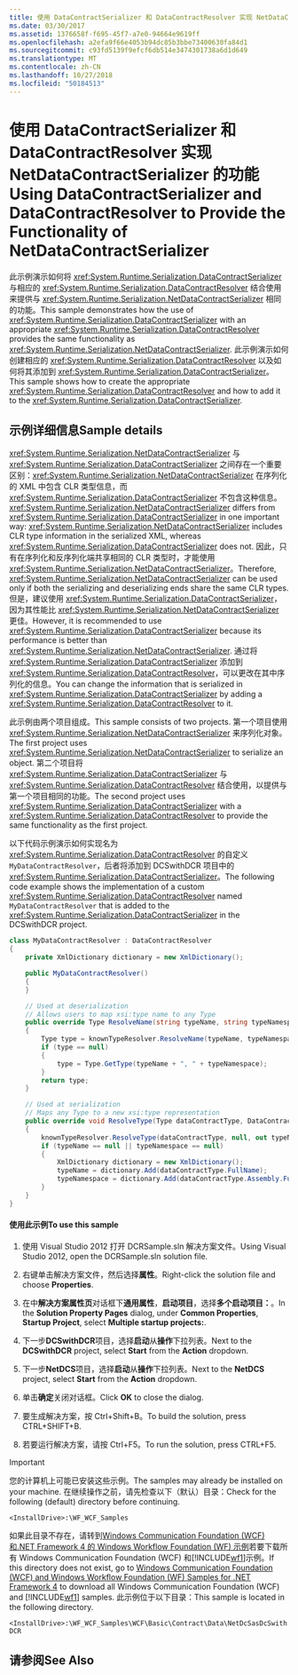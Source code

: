 ```yaml
---
title: 使用 DataContractSerializer 和 DataContractResolver 实现 NetDataContractSerializer 的功能
ms.date: 03/30/2017
ms.assetid: 1376658f-f695-45f7-a7e0-94664e9619ff
ms.openlocfilehash: a2efa9f66e4053b94dc85b3bbe73400630fa84d1
ms.sourcegitcommit: c93fd5139f9efcf6db514e3474301738a6d1d649
ms.translationtype: MT
ms.contentlocale: zh-CN
ms.lasthandoff: 10/27/2018
ms.locfileid: "50184513"
---
```

# <a name="using-datacontractserializer-and-datacontractresolver-to-provide-the-functionality-of-netdatacontractserializer"></a><span data-ttu-id="d676a-102">使用 DataContractSerializer 和 DataContractResolver 实现 NetDataContractSerializer 的功能</span><span class="sxs-lookup"><span data-stu-id="d676a-102">Using DataContractSerializer and DataContractResolver to Provide the Functionality of NetDataContractSerializer</span></span>
<span data-ttu-id="d676a-103">此示例演示如何将 <xref:System.Runtime.Serialization.DataContractSerializer> 与相应的 <xref:System.Runtime.Serialization.DataContractResolver> 结合使用来提供与 <xref:System.Runtime.Serialization.NetDataContractSerializer> 相同的功能。</span><span class="sxs-lookup"><span data-stu-id="d676a-103">This sample demonstrates how the use of <xref:System.Runtime.Serialization.DataContractSerializer> with an appropriate <xref:System.Runtime.Serialization.DataContractResolver> provides the same functionality as <xref:System.Runtime.Serialization.NetDataContractSerializer>.</span></span> <span data-ttu-id="d676a-104">此示例演示如何创建相应的 <xref:System.Runtime.Serialization.DataContractResolver> 以及如何将其添加到 <xref:System.Runtime.Serialization.DataContractSerializer>。</span><span class="sxs-lookup"><span data-stu-id="d676a-104">This sample shows how to create the appropriate <xref:System.Runtime.Serialization.DataContractResolver> and how to add it to the <xref:System.Runtime.Serialization.DataContractSerializer>.</span></span>

## <a name="sample-details"></a><span data-ttu-id="d676a-105">示例详细信息</span><span class="sxs-lookup"><span data-stu-id="d676a-105">Sample details</span></span>
 <span data-ttu-id="d676a-106"><xref:System.Runtime.Serialization.NetDataContractSerializer> 与 <xref:System.Runtime.Serialization.DataContractSerializer> 之间存在一个重要区别：<xref:System.Runtime.Serialization.NetDataContractSerializer> 在序列化的 XML 中包含 CLR 类型信息，而 <xref:System.Runtime.Serialization.DataContractSerializer> 不包含这种信息。</span><span class="sxs-lookup"><span data-stu-id="d676a-106"><xref:System.Runtime.Serialization.NetDataContractSerializer> differs from <xref:System.Runtime.Serialization.DataContractSerializer> in one important way: <xref:System.Runtime.Serialization.NetDataContractSerializer> includes CLR type information in the serialized XML, whereas <xref:System.Runtime.Serialization.DataContractSerializer> does not.</span></span> <span data-ttu-id="d676a-107">因此，只有在序列化和反序列化端共享相同的 CLR 类型时，才能使用 <xref:System.Runtime.Serialization.NetDataContractSerializer>。</span><span class="sxs-lookup"><span data-stu-id="d676a-107">Therefore, <xref:System.Runtime.Serialization.NetDataContractSerializer> can be used only if both the serializing and deserializing ends share the same CLR types.</span></span> <span data-ttu-id="d676a-108">但是，建议使用 <xref:System.Runtime.Serialization.DataContractSerializer>，因为其性能比 <xref:System.Runtime.Serialization.NetDataContractSerializer> 更佳。</span><span class="sxs-lookup"><span data-stu-id="d676a-108">However, it is recommended to use <xref:System.Runtime.Serialization.DataContractSerializer> because its performance is better than <xref:System.Runtime.Serialization.NetDataContractSerializer>.</span></span> <span data-ttu-id="d676a-109">通过将 <xref:System.Runtime.Serialization.DataContractSerializer> 添加到 <xref:System.Runtime.Serialization.DataContractResolver>，可以更改在其中序列化的信息。</span><span class="sxs-lookup"><span data-stu-id="d676a-109">You can change the information that is serialized in <xref:System.Runtime.Serialization.DataContractSerializer> by adding a <xref:System.Runtime.Serialization.DataContractResolver> to it.</span></span>

 <span data-ttu-id="d676a-110">此示例由两个项目组成。</span><span class="sxs-lookup"><span data-stu-id="d676a-110">This sample consists of two projects.</span></span> <span data-ttu-id="d676a-111">第一个项目使用 <xref:System.Runtime.Serialization.NetDataContractSerializer> 来序列化对象。</span><span class="sxs-lookup"><span data-stu-id="d676a-111">The first project uses <xref:System.Runtime.Serialization.NetDataContractSerializer> to serialize an object.</span></span> <span data-ttu-id="d676a-112">第二个项目将 <xref:System.Runtime.Serialization.DataContractSerializer> 与 <xref:System.Runtime.Serialization.DataContractResolver> 结合使用，以提供与第一个项目相同的功能。</span><span class="sxs-lookup"><span data-stu-id="d676a-112">The second project uses <xref:System.Runtime.Serialization.DataContractSerializer> with a <xref:System.Runtime.Serialization.DataContractResolver> to provide the same functionality as the first project.</span></span>

 <span data-ttu-id="d676a-113">以下代码示例演示如何实现名为 <xref:System.Runtime.Serialization.DataContractResolver> 的自定义 `MyDataContractResolver`，后者将添加到 DCSwithDCR 项目中的  <xref:System.Runtime.Serialization.DataContractSerializer>。</span><span class="sxs-lookup"><span data-stu-id="d676a-113">The following code example shows the implementation of a custom <xref:System.Runtime.Serialization.DataContractResolver> named `MyDataContractResolver` that is added to the <xref:System.Runtime.Serialization.DataContractSerializer> in the DCSwithDCR project.</span></span>

```csharp
class MyDataContractResolver : DataContractResolver
{
    private XmlDictionary dictionary = new XmlDictionary();

    public MyDataContractResolver()
    {
    }

    // Used at deserialization
    // Allows users to map xsi:type name to any Type
    public override Type ResolveName(string typeName, string typeNamespace, DataContractResolver knownTypeResolver)
    {
        Type type = knownTypeResolver.ResolveName(typeName, typeNamespace, null);
        if (type == null)
        {
            type = Type.GetType(typeName + ", " + typeNamespace);
        }
        return type;
    }

    // Used at serialization
    // Maps any Type to a new xsi:type representation
    public override void ResolveType(Type dataContractType, DataContractResolver knownTypeResolver, out XmlDictionaryString typeName, out XmlDictionaryString typeNamespace)
    {
        knownTypeResolver.ResolveType(dataContractType, null, out typeName, out typeNamespace);
        if (typeName == null || typeNamespace == null)
        {
            XmlDictionary dictionary = new XmlDictionary();
            typeName = dictionary.Add(dataContractType.FullName);
            typeNamespace = dictionary.Add(dataContractType.Assembly.FullName);
        }
    }
}
```

#### <a name="to-use-this-sample"></a><span data-ttu-id="d676a-114">使用此示例</span><span class="sxs-lookup"><span data-stu-id="d676a-114">To use this sample</span></span>

1.  <span data-ttu-id="d676a-115">使用 Visual Studio 2012 打开 DCRSample.sln 解决方案文件。</span><span class="sxs-lookup"><span data-stu-id="d676a-115">Using Visual Studio 2012, open the DCRSample.sln solution file.</span></span>

2.  <span data-ttu-id="d676a-116">右键单击解决方案文件，然后选择**属性**。</span><span class="sxs-lookup"><span data-stu-id="d676a-116">Right-click the solution file and choose **Properties**.</span></span>

3.  <span data-ttu-id="d676a-117">在中**解决方案属性页**对话框下**通用属性**，**启动项目**，选择**多个启动项目：**。</span><span class="sxs-lookup"><span data-stu-id="d676a-117">In the **Solution Property Pages** dialog, under **Common Properties**, **Startup Project**, select **Multiple startup projects:**.</span></span>

4.  <span data-ttu-id="d676a-118">下一步**DCSwithDCR**项目，选择**启动**从**操作**下拉列表。</span><span class="sxs-lookup"><span data-stu-id="d676a-118">Next to the **DCSwithDCR** project, select **Start** from the **Action** dropdown.</span></span>

5.  <span data-ttu-id="d676a-119">下一步**NetDCS**项目，选择**启动**从**操作**下拉列表。</span><span class="sxs-lookup"><span data-stu-id="d676a-119">Next to the **NetDCS** project, select **Start** from the **Action** dropdown.</span></span>

6.  <span data-ttu-id="d676a-120">单击**确定**关闭对话框。</span><span class="sxs-lookup"><span data-stu-id="d676a-120">Click **OK** to close the dialog.</span></span>

7.  <span data-ttu-id="d676a-121">要生成解决方案，按 Ctrl+Shift+B。</span><span class="sxs-lookup"><span data-stu-id="d676a-121">To build the solution, press CTRL+SHIFT+B.</span></span>

8.  <span data-ttu-id="d676a-122">若要运行解决方案，请按 Ctrl+F5。</span><span class="sxs-lookup"><span data-stu-id="d676a-122">To run the solution, press CTRL+F5.</span></span>

> [!IMPORTANT]
>  <span data-ttu-id="d676a-123">您的计算机上可能已安装这些示例。</span><span class="sxs-lookup"><span data-stu-id="d676a-123">The samples may already be installed on your machine.</span></span> <span data-ttu-id="d676a-124">在继续操作之前，请先检查以下（默认）目录：</span><span class="sxs-lookup"><span data-stu-id="d676a-124">Check for the following (default) directory before continuing.</span></span>  
>   
>  `<InstallDrive>:\WF_WCF_Samples`  
>   
>  <span data-ttu-id="d676a-125">如果此目录不存在，请转到[Windows Communication Foundation (WCF) 和.NET Framework 4 的 Windows Workflow Foundation (WF) 示例](https://go.microsoft.com/fwlink/?LinkId=150780)若要下载所有 Windows Communication Foundation (WCF) 和[!INCLUDE[wf1](../../../../includes/wf1-md.md)]示例。</span><span class="sxs-lookup"><span data-stu-id="d676a-125">If this directory does not exist, go to [Windows Communication Foundation (WCF) and Windows Workflow Foundation (WF) Samples for .NET Framework 4](https://go.microsoft.com/fwlink/?LinkId=150780) to download all Windows Communication Foundation (WCF) and [!INCLUDE[wf1](../../../../includes/wf1-md.md)] samples.</span></span> <span data-ttu-id="d676a-126">此示例位于以下目录：</span><span class="sxs-lookup"><span data-stu-id="d676a-126">This sample is located in the following directory.</span></span>  
>   
>  `<InstallDrive>:\WF_WCF_Samples\WCF\Basic\Contract\Data\NetDcSasDcSwithDCR`  
  
## <a name="see-also"></a><span data-ttu-id="d676a-127">请参阅</span><span class="sxs-lookup"><span data-stu-id="d676a-127">See Also</span></span>
